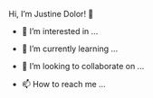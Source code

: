 Hi, I’m Justine Dolor! 👋


- 👀 I’m interested in ...
  
- 🌱 I’m currently learning ...
- 💞️ I’m looking to collaborate on ...
- 📫 How to reach me ...
